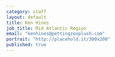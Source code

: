 ```yaml
---
category: staff
layout: default
title: Ken Hines
job_title: Mid Atlantic Region
email: "kenhines@pettingzooplush.com"
portrait: "http://placehold.it/300x200"
published: true
---
```


